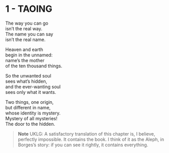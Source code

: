 # 1 - TAOING



The way you can go  
isn’t the real way.  
The name you can say  
isn’t the real name.  

Heaven and earth  
begin in the unnamed:  
name’s the mother  
of the ten thousand things.  

So the unwanted soul  
sees what’s hidden,  
and the ever-wanting soul  
sees only what it wants.  

Two things, one origin,  
but different in name,  
whose identity is mystery.  
Mystery of all mysteries!  
The door to the hidden.  


> **Note** UKLG: A satisfactory translation of this chapter is, I believe, perfectly impossible. It contains the book. I think of it as the Aleph, in Borges’s story: if you can see it rightly, it contains everything.  

